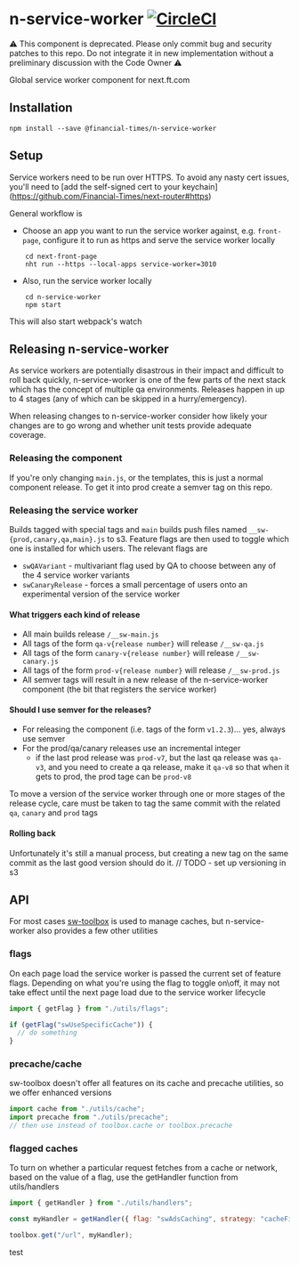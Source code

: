 # n-service-worker [![CircleCI](https://circleci.com/gh/Financial-Times/n-service-worker.svg?style=svg)](https://circleci.com/gh/Financial-Times/n-service-worker)

⚠️ This component is deprecated. Please only commit bug and security patches to this repo. Do not integrate it in new implementation without a preliminary discussion with the Code Owner ⚠️

Global service worker component for next.ft.com

## Installation

`npm install --save @financial-times/n-service-worker`

## Setup

Service workers need to be run over HTTPS. To avoid any nasty cert issues,
you'll need to [add the self-signed cert to your keychain]
(https://github.com/Financial-Times/next-router#https)

General workflow is

- Choose an app you want to run the service worker against, e.g. `front-page`,
  configure it to run as https and serve the service worker locally

```
	cd next-front-page
	nht run --https --local-apps service-worker=3010
```

- Also, run the service worker locally

```
	cd n-service-worker
	npm start
```

This will also start webpack's watch

## Releasing n-service-worker

As service workers are potentially disastrous in their impact and difficult to roll back quickly, n-service-worker is one of the few parts of the next stack which has the concept of multiple qa environments. Releases happen in up to 4 stages (any of which can be skipped in a hurry/emergency).

When releasing changes to n-service-worker consider how likely your changes are to go wrong and whether unit tests provide adequate coverage.

### Releasing the component

If you're only changing `main.js`, or the templates, this is just a normal component release. To get it into prod create a semver tag on this repo.

### Releasing the service worker

Builds tagged with special tags and `main` builds push files named `__sw-{prod,canary,qa,main}.js` to s3. Feature flags are then used to toggle which one is installed for which users. The relevant flags are

- `swQAVariant` - multivariant flag used by QA to choose between any of the 4 service worker variants
- `swCanaryRelease` - forces a small percentage of users onto an experimental version of the service worker

#### What triggers each kind of release

- All main builds release `/__sw-main.js`
- All tags of the form `qa-v{release number}` will release `/__sw-qa.js`
- All tags of the form `canary-v{release number}` will release `/__sw-canary.js`
- All tags of the form `prod-v{release number}` will release `/__sw-prod.js`
- All semver tags will result in a new release of the n-service-worker component (the bit that registers the service worker)

#### Should I use semver for the releases?

- For releasing the component (i.e. tags of the form `v1.2.3`)... yes, always use semver
- For the prod/qa/canary releases use an incremental integer
  - if the last prod release was `prod-v7`, but the last qa release was `qa-v3`, and you need to create a qa release, make it `qa-v8` so that when it gets to prod, the prod tage can be `prod-v8`

To move a version of the service worker through one or more stages of the release cycle, care must be taken to tag the same commit with the related `qa`, `canary` and `prod` tags

#### Rolling back

Unfortunately it's still a manual process, but creating a new tag on the same commit as the last good version should do it.
// TODO - set up versioning in s3

## API

For most cases [sw-toolbox](http://googlechrome.github.io/sw-toolbox/docs/releases/v3.2.0/tutorial-api.html) is used to manage caches, but n-service-worker also provides a few other utilities

### flags

On each page load the service worker is passed the current set of feature flags. Depending on what you're using the flag to toggle on\off, it may not take effect until the next page load due to the service worker lifecycle

```javascript
import { getFlag } from "./utils/flags";

if (getFlag("swUseSpecificCache")) {
  // do something
}
```

### precache/cache

sw-toolbox doesn't offer all features on its cache and precache utilities, so we offer enhanced versions

```javascript
import cache from "./utils/cache";
import precache from "./utils/precache";
// then use instead of toolbox.cache or toolbox.precache
```

### flagged caches

To turn on whether a particular request fetches from a cache or network, based on the value of a flag, use the getHandler function from utils/handlers

```javascript
import { getHandler } from "./utils/handlers";

const myHandler = getHandler({ flag: "swAdsCaching", strategy: "cacheFirst" });

toolbox.get("/url", myHandler);
```
test
